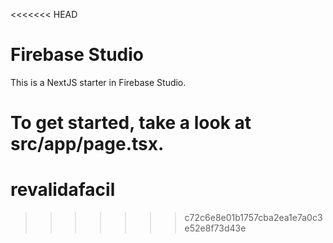 <<<<<<< HEAD
# Firebase Studio

This is a NextJS starter in Firebase Studio.

To get started, take a look at src/app/page.tsx.
=======
# revalidafacil
>>>>>>> c72c6e8e01b1757cba2ea1e7a0c3e52e8f73d43e
